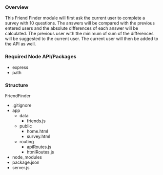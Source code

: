 ### Overview
This Friend Finder module will first ask the current user to complete a survey with 10 questions. The answers will be compared with the previous entered users and the absolute differences of each answer will be calculated. The previous user with the minimum of sum of the differences will be suggested to the current user. The current user will then be added to the API as well.

### Required Node API/Packages
  * express
  * path

### Structure
FriendFinder
  - .gitignore
  - app
    - data
      - friends.js
    - public
      - home.html
      - survey.html
    - routing
      - apiRoutes.js
      - htmlRoutes.js
  - node_modules
  - package.json
  - server.js
